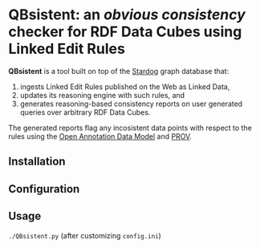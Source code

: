 # QBsistent: an *obvious consistency* checker for RDF Data Cubes using Linked Edit Rules

**QBsistent** is a tool built on top of the [Stardog](http://www.stardog.com/) graph database that:

1. ingests Linked Edit Rules published on the Web as Linked Data,
2. updates its reasoning engine with such rules, and
3. generates reasoning-based consistency reports on user generated queries over arbitrary RDF Data Cubes.

The generated reports flag any incosistent data points with respect to the rules using the [Open Annotation Data Model](http://www.openannotation.org/spec/core/) and [PROV](http://www.w3.org/TR/prov-primer/).

## Installation

## Configuration

## Usage

`./QBsistent.py` (after customizing `config.ini`)

